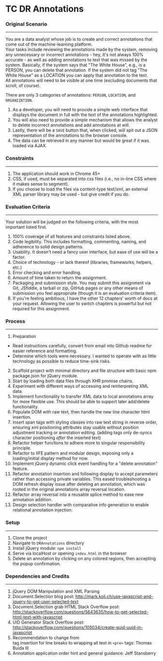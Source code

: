 # TC DR Annotations


### Original Scenario
------------------------------------------
You are a data analyst whose job is to create and correct annotations that come out of the machine-learning platform.  
Your tasks include reviewing the annotations made by the system,  removing any unnecessary or incorrect annotations - hey, it's not always 100% accurate - as well as adding annotations to text that was missed by the system.  Basically, if the system says that "The White House", e.g., is a PERSON, you can delete that annotation.  If the system did not tag "The White House" as a LOCATION you can apply that annotation to the text.  
All annotations will need to be visible at one time (excluding documents that scroll, of course).

There are only 3 categories of annotations: `PERSON`, `LOCATION`, and `ORGANIZATION`.  

1. As a developer, you will need to provide a simple web interface that displays the document in full with the text of the annotations highlighted.  
2. You will also need to provide a simple mechanism that allows the analyst to delete incorrect annotations and add annotations at will.  
3. Lastly, there will be a `SAVE` button that, when clicked, will spit out a JSON representation of the annotations to the browser console.  
4. The data can be retrieved in any manner but would be great if it was loaded via AJAX.

### Constraints
-------------------------------------------
1. The application should work in Chrome 45+
2. CSS, if used, must be separated into css files (i.e., no in-line CSS where it makes sense to segment).
3. If you choose to load the files via content-type text/xml, an external XML parser library may be used - but give credit if you do.

### Evaluation Criteria
--------------------------------------------
Your solution will be judged on the following criteria, with the most important listed first.

1. 100% coverage of all features and constraints listed above.
2. Code legibility.  This includes formatting, commenting, naming, and adherence to solid design patterns.
3. Usability.  It doesn't need a fancy user interface, but ease of use will be a factor.
4. Choice of technology - or lack thereof (libraries, frameworks, helpers, etc.)
5. Error checking and error handling.
6. Amount of time taken to return the assignment.
7. Packaging and submission style.  You may submit this assignment via Git, JSfiddle, a tarball or zip, GitHub pages or any other means of submission you feel appropriate (though it is an evaluation criteria item).
8. If you're feeling ambitious, I have the other 12 chapters' worth of docs at your request.  Allowing the user to switch chapters is powerful but not required for this assignment.

### Process
--------------------------------------------
1. Preparation
  * Read instructions carefully, convert from email into Github readme for easier reference and formatting.
  * Determine which tools were necessary. I wanted to operate with as little technology as possible to reduce time-sink risks.
2. Scaffold project with minimal directory and file structure with basic npm package.json for jQuery module.
3. Start by loading both data files through XHR promise chains.
4. Experiment with different ways of accessing and reinterpreting XML data.
5. Implement functionality to transfer XML data to local annotations array for more flexible use. This should be able to support later add/delete functionality.
6. Populate DOM with raw text, then handle the new line character html insertion.
7. Insert span tags with styling classes into raw text string in reverse order, ensuring xml positioning attributes stay usable without position adjustment tracking or annotation editing. (adding tags only de-syncs character positioning *after* the inserted text)
8. Refactor helper functions to adhere more to singular responsibility principle.
9. Refactor to IIFE pattern and modular design, exposing only a loading/initial display method for now.
10. Implement jQuery dynamic click event handling for a "delete annotation" feature.
11. Refactor annotation insertion and following display to accept parameters rather than accessing private variables. This eased troubleshooting a DOM refresh display issue after deleting an annotation, which was rooted in the original annotations array reversal location.
12. Refactor array reversal into a reusable splice method to ease new annotation addition.
13. Design selection handler with comparative info generation to enable relational annotation injection.

### Setup
--------------------------------------------
1. Clone the project
2. Navigate to `DRAnnotations` directory
3. Install jQuery module: `npm install`
4. Serve via localHost or opening `index.html` in the browser
5. Delete an annotation by clicking on any colored regions, then accepting the popup confirmation.

### Dependencies and Credits
--------------------------------------------
1. jQuery DOM Manipulation and XML Parsing
2. Document.Selection blog post: http://mark.koli.ch/use-javascript-and-jquery-to-get-user-selected-text
3. Document.Selection grab HTML Stack Overflow post: http://stackoverflow.com/questions/5643635/how-to-get-selected-html-text-with-javascript
4. UID Generator Stack Overflow post: http://stackoverflow.com/questions/105034/create-guid-uuid-in-javascript
5. Recommendation to change from <br> tag insertion for line breaks to wrapping all text in `<pre>` tags: Thomas Buida III
6. Annotation application order hint and general guidance: Jeff Stansberry
